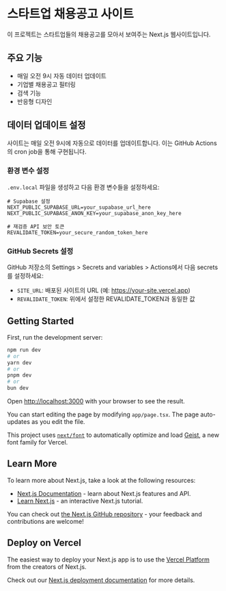 # 스타트업 채용공고 사이트

이 프로젝트는 스타트업들의 채용공고를 모아서 보여주는 Next.js 웹사이트입니다.

## 주요 기능

- 매일 오전 9시 자동 데이터 업데이트
- 기업별 채용공고 필터링
- 검색 기능
- 반응형 디자인

## 데이터 업데이트 설정

사이트는 매일 오전 9시에 자동으로 데이터를 업데이트합니다. 이는 GitHub Actions의 cron job을 통해 구현됩니다.

### 환경 변수 설정

`.env.local` 파일을 생성하고 다음 환경 변수들을 설정하세요:

```env
# Supabase 설정
NEXT_PUBLIC_SUPABASE_URL=your_supabase_url_here
NEXT_PUBLIC_SUPABASE_ANON_KEY=your_supabase_anon_key_here

# 재검증 API 보안 토큰
REVALIDATE_TOKEN=your_secure_random_token_here
```

### GitHub Secrets 설정

GitHub 저장소의 Settings > Secrets and variables > Actions에서 다음 secrets를 설정하세요:

- `SITE_URL`: 배포된 사이트의 URL (예: https://your-site.vercel.app)
- `REVALIDATE_TOKEN`: 위에서 설정한 REVALIDATE_TOKEN과 동일한 값

## Getting Started

First, run the development server:

```bash
npm run dev
# or
yarn dev
# or
pnpm dev
# or
bun dev
```

Open [http://localhost:3000](http://localhost:3000) with your browser to see the result.

You can start editing the page by modifying `app/page.tsx`. The page auto-updates as you edit the file.

This project uses [`next/font`](https://nextjs.org/docs/app/building-your-application/optimizing/fonts) to automatically optimize and load [Geist](https://vercel.com/font), a new font family for Vercel.

## Learn More

To learn more about Next.js, take a look at the following resources:

- [Next.js Documentation](https://nextjs.org/docs) - learn about Next.js features and API.
- [Learn Next.js](https://nextjs.org/learn) - an interactive Next.js tutorial.

You can check out [the Next.js GitHub repository](https://github.com/vercel/next.js) - your feedback and contributions are welcome!

## Deploy on Vercel

The easiest way to deploy your Next.js app is to use the [Vercel Platform](https://vercel.com/new?utm_medium=default-template&filter=next.js&utm_source=create-next-app&utm_campaign=create-next-app-readme) from the creators of Next.js.

Check out our [Next.js deployment documentation](https://nextjs.org/docs/app/building-your-application/deploying) for more details.
